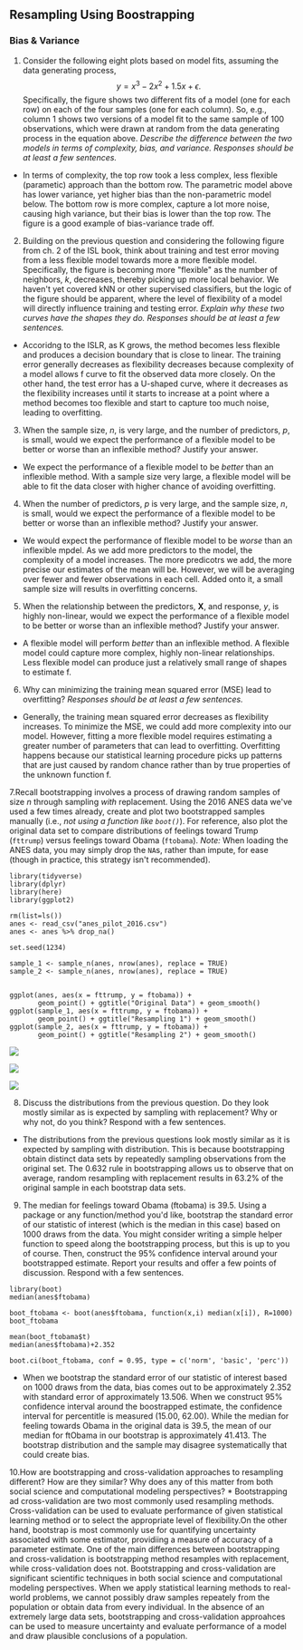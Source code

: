 ## Resampling Using Boostrapping

### Bias & Variance

1.  Consider the following eight plots based on model fits, assuming the data generating process, $$y = x^3 - 2x^2 + 1.5x + \epsilon.$$ Specifically, the figure shows two different fits of a model (one for each row) on each of the four samples (one for each column). So, e.g., column 1 shows two versions of a model fit to the same sample of 100 observations, which were drawn at random from the data generating process in the equation above. *Describe the difference between the two models in terms of complexity, bias, and variance. Responses should be at least a few sentences.*

-   In terms of complexity, the top row took a less complex, less flexible (parametic) approach than the bottom row. The parametric model above has lower variance, yet higher bias than the non-parametric model below. The bottom row is more complex, capture a lot more noise, causing high variance, but their bias is lower than the top row. The figure is a good example of bias-variance trade off.

2.  Building on the previous question and considering the following figure from ch. 2 of the ISL book, think about training and test error moving from a less flexible model towards more a more flexible model. Specifically, the figure is becoming more "flexible" as the number of neighbors, $k$, decreases, thereby picking up more local behavior. We haven't yet covered kNN or other supervised classifiers, but the logic of the figure should be apparent, where the level of flexibility of a model will directly influence training and testing error. *Explain why these two curves have the shapes they do. Responses should be at least a few sentences.*

-   Accoridng to the ISLR, as K grows, the method becomes less flexible and produces a decision boundary that is close to linear. The training error generally decreases as flexibility decreases because complexity of a model allows f curve to fit the observed data more closely. On the other hand, the test error has a U-shaped curve, where it decreases as the flexibility increases until it starts to increase at a point where a method becomes too flexible and start to capture too much noise, leading to overfitting.

3.  When the sample size, $n$, is very large, and the number of predictors, $p$, is small, would we expect the performance of a flexible model to be better or worse than an inflexible method? Justify your answer.

-   We expect the performance of a flexible model to be *better* than an inflexible method. With a sample size very large, a flexible model will be able to fit the data closer with higher chance of avoiding overfitting.

4.  When the number of predictors, $p$ is very large, and the sample size, $n$, is small, would we expect the performance of a flexible model to be better or worse than an inflexible method? Justify your answer.

-   We would expect the performance of flexible model to be *worse* than an inflexible mpdel. As we add more predictors to the model, the complexity of a model increases. The more predicotrs we add, the more precise our estimates of the mean will be. However, we will be averaging over fewer and fewer observations in each cell. Added onto it, a small sample size will results in overfitting concerns.

5.  When the relationship between the predictors, $\mathbf{X}$, and response, $y$, is highly non-linear, would we expect the performance of a flexible model to be better or worse than an inflexible method? Justify your answer.

-   A flexible model will perform *better* than an inflexible method. A flexible model could capture more complex, highly non-linear relationships. Less flexible model can produce just a relatively small range of shapes to estimate f.

6.  Why can minimizing the training mean squared error (MSE) lead to overfitting? *Responses should be at least a few sentences.*

-   Generally, the training mean squared error decreases as flexibility increases. To minimize the MSE, we could add more complexity into our model. However, fitting a more flexible model requires estimating a greater number of parameters that can lead to overfitting. Overfitting happens because our statistical learning procedure picks up patterns that are just caused by random chance rather than by true properties of the unknown function f.

7.Recall bootstrapping involves a process of drawing random samples of size $n$ through sampling *with* replacement. Using the 2016 ANES data we've used a few times already, create and plot two bootstrapped samples manually (i.e., *not using a function like `boot()`*). For reference, also plot the original data set to compare distributions of feelings toward Trump (`fttrump`) versus feelings toward Obama (`ftobama`). *Note:* When loading the ANES data, you may simply drop the `NA`s, rather than impute, for ease (though in practice, this strategy isn't recommended).

```{r}
library(tidyverse)
library(dplyr)
library(here)
library(ggplot2)

rm(list=ls())
anes <- read_csv("anes_pilot_2016.csv")
anes <- anes %>% drop_na()

set.seed(1234)

sample_1 <- sample_n(anes, nrow(anes), replace = TRUE)
sample_2 <- sample_n(anes, nrow(anes), replace = TRUE)


ggplot(anes, aes(x = fttrump, y = ftobama)) +
       geom_point() + ggtitle("Original Data") + geom_smooth()
ggplot(sample_1, aes(x = fttrump, y = ftobama)) + 
       geom_point() + ggtitle("Resampling 1") + geom_smooth()
ggplot(sample_2, aes(x = fttrump, y = ftobama)) +
       geom_point() + ggtitle("Resampling 2") + geom_smooth()

```

![](images/paste-4A9691A1.png)

![](images/paste-C3BDB49F.png)

![](images/paste-38DEEBE8.png)

8.  Discuss the distributions from the previous question. Do they look mostly similar as is expected by sampling with replacement? Why or why not, do you think? Respond with a few sentences.

-   The distributions from the previous questions look mostly similar as it is expected by sampling with distribution. This is because bootstrapping obtain distinct data sets by repeatedly sampling observations from the original set. The 0.632 rule in bootstrapping allows us to observe that on average, random resampling with replacement results in 63.2% of the original sample in each bootstrap data sets.

9.  The median for feelings toward Obama (ftobama) is 39.5. Using a package or any function/method you'd like, bootstrap the standard error of our statistic of interest (which is the median in this case) based on 1000 draws from the data. You might consider writing a simple helper function to speed along the bootstrapping process, but this is up to you of course. Then, construct the 95% confidence interval around your bootstrapped estimate. Report your results and offer a few points of discussion. Respond with a few sentences.

```{r}
library(boot)
median(anes$ftobama)

boot_ftobama <- boot(anes$ftobama, function(x,i) median(x[i]), R=1000)
boot_ftobama

mean(boot_ftobama$t) 
median(anes$ftobama)+2.352

boot.ci(boot_ftobama, conf = 0.95, type = c('norm', 'basic', 'perc'))
```

-   When we bootstrap the standard error of our statistic of interest based on 1000 draws from the data, bias comes out to be approximately 2.352 with standard error of approximately 13.506. When we construct 95% confidence interval around the boostrapped estimate, the confidence interval for percentitle is measured (15.00, 62.00). While the median for feeling towards Obama in the original data is 39.5, the mean of our median for ftObama in our bootstrap is approximately 41.413. The bootstrap distribution and the sample may disagree systematically that could create bias.

10.How are bootstrapping and cross-validation approaches to resampling different? How are they similar? Why does any of this matter from both social science and computational modeling perspectives? \* Bootstrapping ad cross-validation are two most commonly used resampling methods. Cross-validation can be used to evaluate performance of given statistical learning method or to select the appropriate level of flexibility.On the other hand, bootstrap is most commonly use for quantifying uncertainty associated with some estimator, providiing a measure of accuracy of a parameter estimate. One of the main differences between bootstrapping and cross-validation is bootstrapping method resamples with replacement, while cross-validation does not. Bootstrapping and cross-validation are significant scientific techniques in both social science and computational modeling perspectives. When we apply statistical learning methods to real-world problems, we cannot possibly draw samples repeately from the population or obtain data from every individual. In the absence of an extremely large data sets, bootstrapping and cross-validation approahces can be used to measure uncertainty and evaluate performance of a model and draw plausible conclusions of a population.
